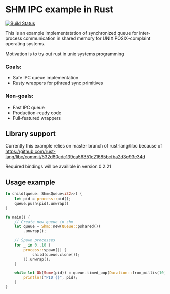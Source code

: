 # SHM IPC example in Rust
[![Build Status](https://travis-ci.org/mersinvald/rust_shm_ipc.svg?branch=master)](https://travis-ci.org/mersinvald/rust_shm_ipc)

This is an example implementatation of synchronized queue for inter-process communication in shared memory 
for UNIX POSIX-complaint operating systems.

Motivation is to try out rust in unix systems programming

### Goals:
- Safe IPC queue implementation
- Rusty wrappers for pthread sync primitives

### Non-goals:
- Fast IPC queue
- Production-ready code
- Full-featured wrappers

## Library support
Currently this example relies on master branch of rust-lang/libc because of 
<https://github.com/rust-lang/libc/commit/532d80cdc139ea56351e21685bcfba2d3c93e34d>

Required bindings will be availible in version 0.2.21

## Usage example
``` rust
fn child(queue: Shm<Queue<i32>>) {
    let pid = process::pid();
    queue.push(pid).unwrap()
}

fn main() {    
    // Create new queue in shm
    let queue = Shm::new(Queue::pshared())
        .unwrap();

    // Spawn processes
    for _ in 0..10 {
        process::spawn(|| {
            child(queue.clone());
        }).unwrap();    
    }

    while let Ok(Some(pid)) = queue.timed_pop(Duration::from_millis(10)) {
        println!("PID {}", pid);
    }   
}
```